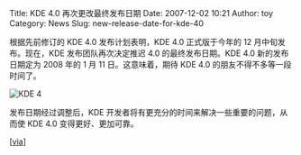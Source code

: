 Title: KDE 4.0 再次更改最终发布日期
Date: 2007-12-02 10:21
Author: toy
Category: News
Slug: new-release-date-for-kde-40

根据先前修订的 KDE 4.0 发布计划表明，KDE 4.0 正式版于今年的 12
月中旬发布。现在，KDE 发布团队再次决定推迟 4.0 的最终发布日期。KDE 4.0
新的发布日期定为 2008 年的 1 月 11 日。这意味着，期待 KDE 4.0
的朋友不得不多等一段时间了。

![KDE 4](http://i.linuxtoy.org/i/2007/04/kde-logo.jpg)

发布日期经过调整后，KDE
开发者将有更充分的时间来解决一些重要的问题，从而使 KDE 4.0
变得更好、更加可靠。

[[via](http://dot.kde.org/1196525703/)]
